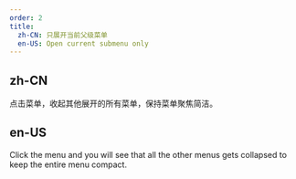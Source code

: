 ```yaml
---
order: 2
title:
  zh-CN: 只展开当前父级菜单
  en-US: Open current submenu only
---
```


## zh-CN

点击菜单，收起其他展开的所有菜单，保持菜单聚焦简洁。

## en-US

Click the menu and you will see that all the other menus gets collapsed to keep the entire menu compact.
